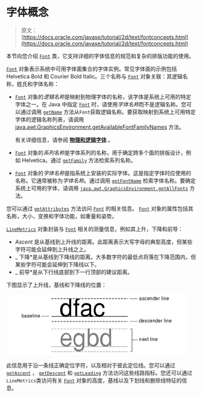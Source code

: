 # 字体概念

> 原文： [https://docs.oracle.com/javase/tutorial/2d/text/fontconcepts.html](https://docs.oracle.com/javase/tutorial/2d/text/fontconcepts.html)

本节向您介绍 [`Font`](https://docs.oracle.com/javase/8/docs/api/java/awt/Font.html) 类，它支持详细的字体信息的规范和复杂的排版功能的使用。

[`Font`](https://docs.oracle.com/javase/8/docs/api/java/awt/Font.html) 对象表示系统中可用字体面集合的字体实例。常见字体面的示例包括 Helvetica Bold 和 Courier Bold Italic。三个名称与 [`Font`](https://docs.oracle.com/javase/8/docs/api/java/awt/Font.html) 对象关联：其逻辑名称，姓氏和字体名称：

*   [`Font`](https://docs.oracle.com/javase/8/docs/api/java/awt/Font.html) 对象的*逻辑名称*是映射到物理字体的名称，该字体是系统上可用的特定字体之一。在 Java 中指定 [`Font`](https://docs.oracle.com/javase/8/docs/api/java/awt/Font.html) 时，请使用*字体名称*而不是逻辑名称。您可以通过调用 [`getName`](https://docs.oracle.com/javase/8/docs/api/java/awt/Font.html#getName--) 方法从`Font`获取逻辑名称。要获取映射到系统上可用特定字体的逻辑名称列表，请调用 [java.awt.GraphicsEnvironment.getAvailableFontFamilyNames](https://docs.oracle.com/javase/8/docs/api/java/awt/GraphicsEnvironment.html#getAvailableFontFamilyNames--) 方法。

    有关详细信息，请参阅 [**物理和逻辑字体**](fonts.html) 。

*   [`Font`](https://docs.oracle.com/javase/8/docs/api/java/awt/Font.html) 对象的*系列名称*是字体系列的名称，用于确定跨多个面的排版设计，例如 Helvetica。通过 [`getFamily`](https://docs.oracle.com/javase/8/docs/api/java/awt/Font.html#getFamily--) 方法检索系列名称。

*   [`Font`](https://docs.oracle.com/javase/8/docs/api/java/awt/Font.html) 对象的*字体名称*是指系统上安装的实际字体。这是指定字体时应使用的名称。它通常被称为*字体名称*。通过调用 [`getFontName`](https://docs.oracle.com/javase/8/docs/api/java/awt/Font.html#getFontName--) 检索字体名称。要确定系统上可用的字体，请调用 [`java.awt.GraphicsEnvironment.getAllFonts`](https://docs.oracle.com/javase/8/docs/api/java/awt/GraphicsEnvironment.html#getAllFonts--) 方法。

您可以通过 [`getAttributes`](https://docs.oracle.com/javase/8/docs/api/java/awt/Font.html#getAttributes--) 方法访问 [`Font`](https://docs.oracle.com/javase/8/docs/api/java/awt/Font.html) 的相关信息。 [`Font`](https://docs.oracle.com/javase/8/docs/api/java/awt/Font.html) 对象的属性包括其名称，大小，变换和字体功能，如重量和姿势。

[`LineMetrics`](https://docs.oracle.com/javase/8/docs/api/java/awt/font/LineMetrics.html) 对象封装与 [`Font`](https://docs.oracle.com/javase/8/docs/api/java/awt/Font.html) 相关的测量信息，例如其上升，下降和前导：

*   _Ascent_ 是从基线到上升线的距离。此距离表示大写字母的典型高度，但某些字符可能会延伸到上升线之上。
*   _ 下降*是从基线到下降线的距离。大多数字符的最低点将落在下降范围内，但某些字符可能会延伸到下降线以下。
*   _ 前导*是从下行线底部到下一行顶部的建议距离。

下图显示了上升线，基线和下降线的位置：

![Position of the ascender line, baseline, and descender line](img/0870761c3d2a1ff14da56b839d66d259.jpg)

此信息用于沿一条线正确定位字符，以及相对于彼此定位线。您可以通过 [`getAscent`](https://docs.oracle.com/javase/8/docs/api/java/awt/font/LineMetrics.html#getAscent--) ， [`getDescent`](https://docs.oracle.com/javase/8/docs/api/java/awt/font/LineMetrics.html#getDescent--) 和 [`getLeading`](https://docs.oracle.com/javase/8/docs/api/java/awt/font/LineMetrics.html#getLeading--) 方法访问这些线路指标。您还可以通过`LineMetrics`类访问有关 [`Font`](https://docs.oracle.com/javase/8/docs/api/java/awt/Font.html) 对象的高度，基线以及下划线和删除线特征的信息。